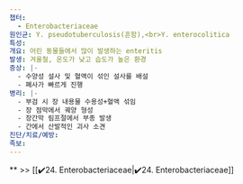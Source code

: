 ```yaml
---
챕터:
  - Enterobacteriaceae
원인균: Y. pseudotuberculosis(흔함),<br>Y. enterocolitica
특성: 
개요: 어린 동물들에서 많이 발생하는 enteritis
발생: 겨울철, 온도가 낮고 습도가 높은 환경
증상: |-
  - 수양성 설사 및 혈액이 섞인 설사를 배설
  - 폐사가 빠르게 진행
병리: |-
  - 부검 시 장 내용물 수용성+혈액 섞임
  - 장 점막에서 궤양 형성
  - 장간막 림프절에서 부종 발생
  - 간에서 산발적인 괴사 소견
진단/치료/예방: 
족보: 
---
```

**
\>> [[✔️24. Enterobacteriaceae|✔️24. Enterobacteriaceae]]